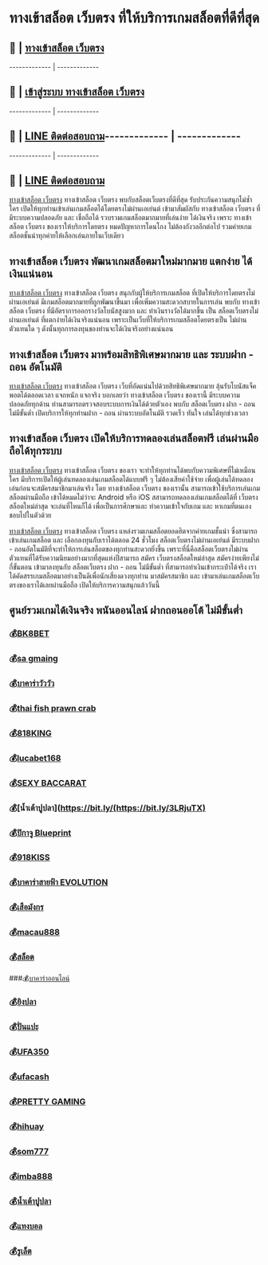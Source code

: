 # ทางเข้าสล็อต เว็บตรง ที่ให้บริการเกมสล็อตที่ดีที่สุด

## :money_with_wings: | [ทางเข้าสล็อต เว็บตรง ](https://bit.ly/3LRjuTX)
------------- | -------------
## :sparkling_heart: | [เข้าสู่ระบบ ทางเข้าสล็อต เว็บตรง ](https://bit.ly/3LRjuTX)
------------- | -------------
## :calling: | [LINE ติดต่อสอบถาม](https://bit.ly/3fv4cbx)------------- | -------------

------------- | -------------
## :calling: | [LINE ติดต่อสอบถาม](https://bit.ly/3fv4cbx)
[ทางเข้าสล็อต เว็บตรง](https://bit.ly/3LRjuTX)​ ทางเข้าสล็อต เว็บตรง พบกับสล็อตเว็บตรงที่ดีที่สุด รับประกันความสนุกไม่ซ้ำใคร เปิดให้ทุกท่านเข้าเล่นเกมสล็อตได้โดยตรงไม่ผ่านเอเย่นต์ เข้ามาสัมผัสกับ ทางเข้าสล็อต เว็บตรง ที่มีระบบความปลอดภัย และ เชื่อถือได้ รวบรวมเกมสล็อตมากมายที่เล่นง่าย ได้เงินจริง เพราะ ทางเข้าสล็อต เว็บตรง ของเราให้บริการโดยตรง หมดปัญหาการโดนโกง ไม่ต้องกังวลอีกต่อไป รวมค่ายเกมสล็อตชั้นนำทุกค่ายให้เลือกเล่นภายในเว็บเดียว

## ทางเข้าสล็อต เว็บตรง พัฒนาเกมสล็อตมาใหม่มากมาย แตกง่าย ได้เงินแน่นอน
[ทางเข้าสล็อต เว็บตรง](https://bit.ly/3LRjuTX)​​ ทางเข้าสล็อต เว็บตรง สนุกกับผู้ให้บริการเกมสล็อต ที่เปิดให้บริการโดยตรงไม่ผ่านเอเย่นต์ มีเกมสล็อตมากมายที่ถูกพัฒนาขึ้นมา เพื่อเพิ่มความสะดวกสบายในการเล่น พบกับ ทางเข้าสล็อต เว็บตรง ที่มีอัตราการออกรางวัลโบนัสสูงมาก และ ทำเงินรางวัลได้มากขึ้น เป็น สล็อตเว็บตรงไม่ผ่านเอเย่นต์ ที่แตกง่ายได้เงินจริงแน่นอน เพราะเป็นเว็บที่ให้บริการเกมสล็อตโดยตรงเป็น ไม่ผ่านตัวแทนใด ๆ ดังนั้นทุกการลงทุนของท่านจะได้เงินจริงอย่างแน่นอน

## ทางเข้าสล็อต เว็บตรง มาพร้อมสิทธิพิเศษมากมาย และ ระบบฝาก - ถอน อัตโนมัติ
[ทางเข้าสล็อต เว็บตรง](https://bit.ly/3LRjuTX)​ ทางเข้าสล็อต เว็บตรง เว็บที่อัดแน่นไปด้วยสิทธิพิเศษมากมาย ลุ้นรับโบนัสแจ็คพอตได้ตลอดเวลา แจกหนัก แจกจริง บอกเลยว่า ทางเข้าสล็อต เว็บตรง ของเรานี้ มีระบบความปลอดภัยทุกด้าน ท่านสามารถตรวจสอบระบบการเงินได้ด้วยตัวเอง พบกับ สล็อตเว็บตรง ฝาก - ถอน ไม่มีขั้นต่ำ เปิดบริการให้ทุกท่านฝาก - ถอน ผ่านระบบอัตโนมัติ รวดเร็ว ทันใจ เล่นได้ทุกช่วงเวลา

## ทางเข้าสล็อต เว็บตรง เปิดให้บริการทดลองเล่นสล็อตฟรี เล่นผ่านมือถือได้ทุกระบบ
[ทางเข้าสล็อต เว็บตรง](https://bit.ly/3LRjuTX)​​ ทางเข้าสล็อต เว็บตรง ของเรา จะทำให้ทุกท่านได้พบกับความพิเศษที่ไม่เหมือนใคร มีบริการเปิดให้ผู้เล่นทดลองเล่นเกมสล็อตได้แบบฟรี ๆ ไม่ต้องเสียค่าใช้จ่าย เพื่อผู้เล่นได้ทดลองเล่นก่อนจะสมัครสมาชิกมาเล่นจริง โดย ทางเข้าสล็อต เว็บตรง ของเรานั้น สามารถเข้าใช้บริการเล่นเกมสล็อตผ่านมือถือ เข้าได้หมดไม่ว่าจะ Android หรือ iOS สสามารถทดลองเล่นเกมสล็อตได้ที่ เว็บตรงสล็อตใหม่ล่าสุด จะเล่นที่ไหนก็ได้ เพื่อเป็นการศึกษาและ ทำความเข้าใจกับเกม และ หาเกมที่ตนเองชอบไปในตัวด้วย

[ทางเข้าสล็อต เว็บตรง](https://bit.ly/3LRjuTX)​ ​ทางเข้าสล็อต เว็บตรง แหล่งรวมเกมสล็อตยอดฮิตจากค่ายเกมชั้นนำ ซึ่งสามารถเข้าเล่นเกมสล็อต และ เลือกลงทุนกับเราได้ตลอด 24 ชั่วโมง สล็อตเว็บตรงไม่ผ่านเอเย่นต์ มีระบบฝาก - ถอนอัตโนมัติที่จะทำให้การเล่นสล็อตของทุกท่านสะดวกยิ่งขึ้น เพราะที่นี่คือสล็อตเว็บตรงไม่ผ่านตัวแทนที่ได้รับความนิยมอย่างมากที่สุดแห่งปีสามารถ สมัคร เว็บตรงสล็อตใหม่ล่าสุด สมัครง่ายเพียงไม่กี่ขั้นตอน เข้ามาลงทุนกับ สล็อตเว็บตรง ฝาก - ถอน ไม่มีขั้นต่ำ ที่สามารถทำเงินเข้ากระเป๋าได้จริง เราได้คัดสรรเกมสล็อตมาอย่างเป็นดีเพื่อนักเสี่ยงดวงทุกท่าน มาสมัครสมาชิก และ เข้ามาเล่นเกมสล็อตเว็บตรงของเราได้เลยผ่านมือถือ เปิดให้บริการความสนุกแล้ววันนี้

## ศูนย์รวมเกมได้เงินจริง พนันออนไลน์ ฝากถอนออโต้ ไม่มีขั้นต่ำ
### :moneybag:[BK8BET](https://bit.ly/3LRjuTX)​ ​
### :moneybag:[sa gmaing](https://bit.ly/3LRjuTX)​ ​
### :moneybag:[บาคาร่าวัววัว](https://bit.ly/3LRjuTX)​ 
### :moneybag:[thai fish prawn crab](https://bit.ly/3LRjuTX)​ 
### :moneybag:[818KING](https://bit.ly/3LRjuTX)​ ​
### :moneybag:[lucabet168](https://bit.ly/3LRjuTX)​ 
### :moneybag:[SEXY BACCARAT](https://bit.ly/3LRjuTX)​ 
### :moneybag:[น้ำเต้าปูปลา](https://bit.ly/(https://bit.ly/3LRjuTX)​ ​
### :moneybag:[ปิกาจู Blueprint](https://bit.ly/3LRjuTX)​ 
### :moneybag:[918KISS](https://bit.ly/3LRjuTX)​
### :moneybag:[บาคาร่าสายฟ้า EVOLUTION](https://bit.ly/3LRjuTX)​ 
### :moneybag:[เสือมังกร](https://bit.ly/3LRjuTX)​ 
### :moneybag:[macau888](https://bit.ly/3LRjuTX)​ 
### :moneybag:[สล็อต](https://bit.ly/3LRjuTX)​ 
 ###:moneybag:[บาคาร่าออนไลน์](https://bit.ly/3LRjuTX)​ 
### :moneybag:[ยิงปลา](https://bit.ly/3LRjuTX)​ 
### :moneybag:[ปั่นแปะ](https://bit.ly/3LRjuTX)​ 
### :moneybag:[UFA350](https://bit.ly/3LRjuTX)​ 
### :moneybag:[ufacash](https://bit.ly/3LRjuTX)​ 
### :moneybag:[PRETTY GAMING](https://bit.ly/3LRjuTX)​ 
### :moneybag:[hihuay](https://bit.ly/3LRjuTX)​ 
### :moneybag:[som777](https://bit.ly/3LRjuTX)​ 
### :moneybag:[imba888](https://bit.ly/3Lnpwvy)
### :moneybag:[น้ำเต้าปูปลา](https://bit.ly/3LRjuTX)​ 
### :moneybag:[แทงบอล](https://bit.ly/3LRjuTX)​ 
### :moneybag:[รูเล็ต](https://bit.ly/3LRjuTX)​ 

